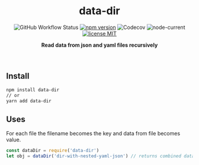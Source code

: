 <h1 align="center">data-dir</h1>
<p align="center">
  <img alt="GitHub Workflow Status" src="https://img.shields.io/github/workflow/status/mohitsinghs/data-dir/ci?style=flat-square">
  <a href="https://www.npmjs.com/package/data-dir"><img src="https://img.shields.io/npm/v/data-dir.svg?style=flat-square" alt="npm version"></a>
  <img alt="Codecov" src="https://img.shields.io/codecov/c/gh/mohitsinghs/data-dir?style=flat-square">
  <img alt="node-current" src="https://img.shields.io/node/v/data-dir?style=flat-square">
  <a href="https://github.com/mohitsinghs/data-dir/blob/master/LICENSE"><img src="https://img.shields.io/badge/license-MIT-brightgreen.svg?style=flat-square" alt="license MIT"></a>
</p>
<p align="center">
  <b>Read data from json and yaml files recursively</b><br/>
  <br>
  <br>
</p>

## Install

```sh
npm install data-dir
// or
yarn add data-dir
```

## Uses

For each file the filename becomes the key and data from file becomes value.

```js
const dataDir = require('data-dir')
let obj = dataDir('dir-with-nested-yaml-json') // returns combined data
```
